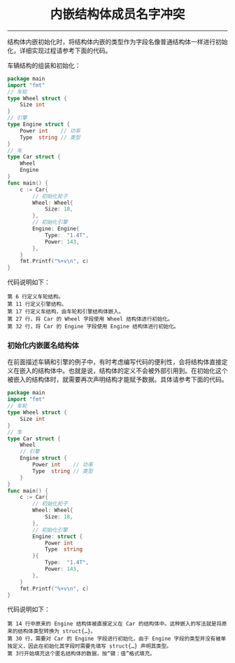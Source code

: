 <center><h1>内嵌结构体成员名字冲突</h1></center>

---

结构体内嵌初始化时，将结构体内嵌的类型作为字段名像普通结构体一样进行初始化，详细实现过程请参考下面的代码。

车辆结构的组装和初始化：

```go
package main
import "fmt"
// 车轮
type Wheel struct {
    Size int
}
// 引擎
type Engine struct {
    Power int    // 功率
    Type  string // 类型
}
// 车
type Car struct {
    Wheel
    Engine
}
func main() {
    c := Car{
        // 初始化轮子
        Wheel: Wheel{
            Size: 18,
        },
        // 初始化引擎
        Engine: Engine{
            Type:  "1.4T",
            Power: 143,
        },
    }
    fmt.Printf("%+v\n", c)
}
```

代码说明如下：

```
第 6 行定义车轮结构。
第 11 行定义引擎结构。
第 17 行定义车结构，由车轮和引擎结构体嵌入。
第 27 行，将 Car 的 Wheel 字段使用 Wheel 结构体进行初始化。
第 32 行，将 Car 的 Engine 字段使用 Engine 结构体进行初始化。
```

### 初始化内嵌匿名结构体

在前面描述车辆和引擎的例子中，有时考虑编写代码的便利性，会将结构体直接定义在嵌入的结构体中。也就是说，结构体的定义不会被外部引用到。在初始化这个被嵌入的结构体时，就需要再次声明结构才能赋予数据。具体请参考下面的代码。

```go
package main
import "fmt"
// 车轮
type Wheel struct {
    Size int
}
// 车
type Car struct {
    Wheel
    // 引擎
    Engine struct {
        Power int    // 功率
        Type  string // 类型
    }
}
func main() {
    c := Car{
        // 初始化轮子
        Wheel: Wheel{
            Size: 18,
        },
        // 初始化引擎
        Engine: struct {
            Power int
            Type  string
        }{
            Type:  "1.4T",
            Power: 143,
        },
    }
    fmt.Printf("%+v\n", c)
}
```

代码说明如下：

```
第 14 行中原来的 Engine 结构体被直接定义在 Car 的结构体中。这种嵌入的写法就是将原来的结构体类型转换为 struct{…}。
第 30 行，需要对 Car 的 Engine 字段进行初始化，由于 Engine 字段的类型并没有被单独定义，因此在初始化其字段时需要先填写 struct{…} 声明其类型。
第 3行开始填充这个匿名结构体的数据，按“键：值”格式填充。
```
